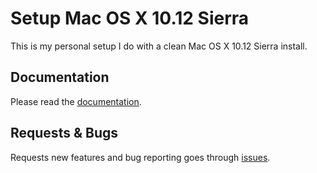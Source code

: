 # Setup Mac OS X 10.12 Sierra
This is my personal setup I do with a clean Mac OS X 10.12 Sierra install.

## Documentation
Please read the [documentation](https://github.com/marktopper/.setup/blob/master/docs/readme.md).

## Requests & Bugs
Requests new features and bug reporting goes through [issues](https://github.com/marktopper/.setup/issues).  
